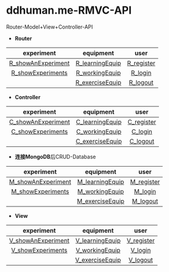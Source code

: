 ﻿# ddhuman.me-RMVC-API
Router-Model+View+Controller-API

- **Router**

|experiment|equipment|  user  |
|:-------:|:-------:|:-------:|
|[R_showAnExperiment]|[R_learningEquip]|[R_register]|
|[R_showExperiments]|[R_workingEquip]|[R_login]|
|                   |[R_exerciseEquip]|[R_logout]|

[R_showAnExperiment]: /chapters/Router/showAnExperiment.md
[R_showExperiments]: /chapters/Router/showExperiments.md

[R_learningEquip]: /chapters/Router/learningEquip.md
[R_workingEquip]: /chapters/Router/workingEquip.md
[R_exerciseEquip]: /chapters/Router/exerciseEquip.md

[R_register]: /chapters/Router/register.md
[R_login]: /chapters/Router/login.md
[R_logout]: /chapters/Router/logout.md

- **Controller**

|experiment|equipment|  user  |
|:-------:|:-------:|:-------:|
|[C_showAnExperiment]|[C_learningEquip]|[C_register]|
|[C_showExperiments]|[C_workingEquip]|[C_login]|
|                   |[C_exerciseEquip]|[C_logout]|

[C_showAnExperiment]: /chapters/Ctroller/showAnExperiment.md
[C_showExperiments]: /chapters/Ctroller/showExperiments.md

[C_learningEquip]: /chapters/Ctroller/learningEquip.md
[C_workingEquip]: /chapters/Ctroller/workingEquip.md
[C_exerciseEquip]: /chapters/Ctroller/exerciseEquip.md

[C_register]: /chapters/Ctroller/register.md
[C_login]: /chapters/Ctroller/login.md
[C_logout]: /chapters/Ctroller/logout.md

- **连接MongoDB**后CRUD-Database

|experiment|equipment|  user  |
|:-------:|:-------:|:-------:|
|[M_showAnExperiment]|[M_learningEquip]|[M_register]|
|[M_showExperiments]|[M_workingEquip]|[M_login]|
|                   |[M_exerciseEquip]|[M_logout]|

[M_showAnExperiment]: /chapters/Model/showAnExperiment.md
[M_showExperiments]: /chapters/Model/showExperiments.md

[M_learningEquip]: /chapters/Model/learningEquip.md
[M_workingEquip]: /chapters/Model/workingEquip.md
[M_exerciseEquip]: /chapters/Model/exerciseEquip.md

[M_register]: /chapters/Model/register.md
[M_login]: /chapters/Model/login.md
[M_logout]: /chapters/Model/logout.md

- **View**

|experiment|equipment|  user  |
|:-------:|:-------:|:-------:|
|[V_showAnExperiment]|[V_learningEquip]|[V_register]|
|[V_showExperiments]|[V_workingEquip]|[V_login]|
|                   |[V_exerciseEquip]|[V_logout]|

[V_showAnExperiment]: /chapters/View/showAnExperiment.md
[V_showExperiments]: /chapters/View/showExperiments.md

[V_learningEquip]: /chapters/View/learningEquip.md
[V_workingEquip]: /chapters/View/workingEquip.md
[V_exerciseEquip]: /chapters/View/exerciseEquip.md

[V_register]: /chapters/View/register.md
[V_login]: /chapters/View/login.md
[V_logout]: /chapters/View/logout.md



